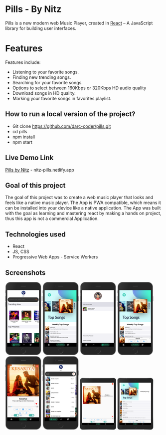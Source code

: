 # Pills - By Nitz

Pills is a new modern web Music Player, created in [React](https://reactjs.org/)  – A JavaScript library for building user interfaces. 


# Features

Features include: 

 - Listening to your favorite songs.
 - Finding new trending songs.
 - Searching for your favorite songs.
 - Options to select between 160Kbps or 320Kbps HD audio quality
 - Download songs in HD quality.
 - Marking your favorite songs in favorites playlist.


## How to run a local version of the project?

 - Git clone https://github.com/darc-coder/pills.git
 - cd pills
 - npm install
 - npm start
 
## Live Demo Link

[Pills by Nitz](https://nitz-pills.netlify.app/) - nitz-pills.netlify.app


## Goal of this project

The goal of this project was to create a web music player that looks and feels like a native music player. The App is PWA compatible, which means it can be installed into your device like a native application.
The App was built with the goal as learning and mastering react by making a hands on project, thus this app is not a commercial Application.   

## Technologies used

 - React
 - JS, CSS
 - Progressive Web Apps - Service Workers

## Screenshots


<img src="https://github.com/darc-coder/pills/raw/master/public/screenshots/Pills_1.png" width="23%"/>
<img src="https://github.com/darc-coder/pills/raw/master/public/screenshots/Pills_2.png" width="23%"/>
<img src="https://github.com/darc-coder/pills/raw/master/public/screenshots/Pills_3.png" width="23%"/>
<img src="https://github.com/darc-coder/pills/raw/master/public/screenshots/Pills_4.png" width="23%"/>
<img src="https://github.com/darc-coder/pills/raw/master/public/screenshots/Pills_5.png" width="23%"/>
<img src="https://github.com/darc-coder/pills/raw/master/public/screenshots/Pills_6.png" width="23%"/>
<img src="https://github.com/darc-coder/pills/raw/master/public/screenshots/Pills_7.png" width="23%"/>
<img src="https://github.com/darc-coder/pills/raw/master/public/screenshots/Pills_8.png" width="23%"/>
